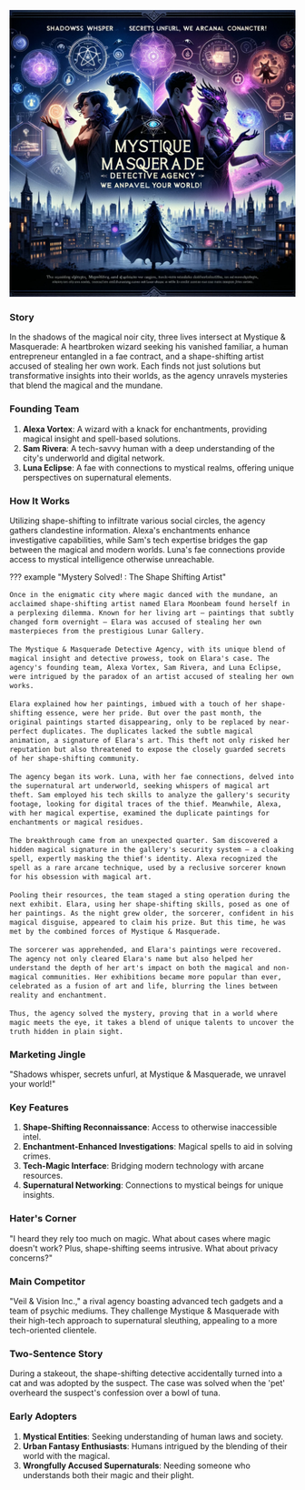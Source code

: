 ![Mystque & Masquerade](../assets/7.png)

### Story

In the shadows of the magical noir city, three lives intersect at Mystique & Masquerade: A heartbroken wizard seeking his vanished familiar, a human entrepreneur entangled in a fae contract, and a shape-shifting artist accused of stealing her own work. Each finds not just solutions but transformative insights into their worlds, as the agency unravels mysteries that blend the magical and the mundane.

### Founding Team

1. **Alexa Vortex**: A wizard with a knack for enchantments, providing magical insight and spell-based solutions.
2. **Sam Rivera**: A tech-savvy human with a deep understanding of the city's underworld and digital network.
3. **Luna Eclipse**: A fae with connections to mystical realms, offering unique perspectives on supernatural elements.

### How It Works

Utilizing shape-shifting to infiltrate various social circles, the agency gathers clandestine information. Alexa's enchantments enhance investigative capabilities, while Sam's tech expertise bridges the gap between the magical and modern worlds. Luna's fae connections provide access to mystical intelligence otherwise unreachable.

??? example "Mystery Solved! : The Shape Shifting Artist"

    Once in the enigmatic city where magic danced with the mundane, an acclaimed shape-shifting artist named Elara Moonbeam found herself in a perplexing dilemma. Known for her living art – paintings that subtly changed form overnight – Elara was accused of stealing her own masterpieces from the prestigious Lunar Gallery.

    The Mystique & Masquerade Detective Agency, with its unique blend of magical insight and detective prowess, took on Elara's case. The agency's founding team, Alexa Vortex, Sam Rivera, and Luna Eclipse, were intrigued by the paradox of an artist accused of stealing her own works.

    Elara explained how her paintings, imbued with a touch of her shape-shifting essence, were her pride. But over the past month, the original paintings started disappearing, only to be replaced by near-perfect duplicates. The duplicates lacked the subtle magical animation, a signature of Elara's art. This theft not only risked her reputation but also threatened to expose the closely guarded secrets of her shape-shifting community.

    The agency began its work. Luna, with her fae connections, delved into the supernatural art underworld, seeking whispers of magical art theft. Sam employed his tech skills to analyze the gallery's security footage, looking for digital traces of the thief. Meanwhile, Alexa, with her magical expertise, examined the duplicate paintings for enchantments or magical residues.

    The breakthrough came from an unexpected quarter. Sam discovered a hidden magical signature in the gallery's security system – a cloaking spell, expertly masking the thief's identity. Alexa recognized the spell as a rare arcane technique, used by a reclusive sorcerer known for his obsession with magical art.

    Pooling their resources, the team staged a sting operation during the next exhibit. Elara, using her shape-shifting skills, posed as one of her paintings. As the night grew older, the sorcerer, confident in his magical disguise, appeared to claim his prize. But this time, he was met by the combined forces of Mystique & Masquerade.

    The sorcerer was apprehended, and Elara's paintings were recovered. The agency not only cleared Elara's name but also helped her understand the depth of her art's impact on both the magical and non-magical communities. Her exhibitions became more popular than ever, celebrated as a fusion of art and life, blurring the lines between reality and enchantment.

    Thus, the agency solved the mystery, proving that in a world where magic meets the eye, it takes a blend of unique talents to uncover the truth hidden in plain sight.

### Marketing Jingle

"Shadows whisper, secrets unfurl, at Mystique & Masquerade, we unravel your world!"

### Key Features

1. **Shape-Shifting Reconnaissance**: Access to otherwise inaccessible intel.
2. **Enchantment-Enhanced Investigations**: Magical spells to aid in solving crimes.
3. **Tech-Magic Interface**: Bridging modern technology with arcane resources.
4. **Supernatural Networking**: Connections to mystical beings for unique insights.

### Hater's Corner

"I heard they rely too much on magic. What about cases where magic doesn't work? Plus, shape-shifting seems intrusive. What about privacy concerns?"

### Main Competitor

"Veil & Vision Inc.," a rival agency boasting advanced tech gadgets and a team of psychic mediums. They challenge Mystique & Masquerade with their high-tech approach to supernatural sleuthing, appealing to a more tech-oriented clientele.

### Two-Sentence Story

During a stakeout, the shape-shifting detective accidentally turned into a cat and was adopted by the suspect. The case was solved when the 'pet' overheard the suspect's confession over a bowl of tuna.

### Early Adopters

1. **Mystical Entities**: Seeking understanding of human laws and society.
2. **Urban Fantasy Enthusiasts**: Humans intrigued by the blending of their world with the magical.
3. **Wrongfully Accused Supernaturals**: Needing someone who understands both their magic and their plight.
